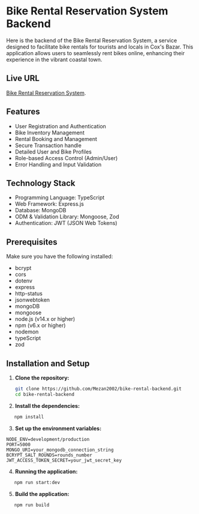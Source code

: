 # Bike Rental Reservation System Backend

Here is the backend of the Bike Rental Reservation System, a service designed to facilitate bike rentals for tourists and locals in Cox's Bazar. This application allows users to seamlessly rent bikes online, enhancing their experience in the vibrant coastal town.

## Live URL

[Bike Rental Reservation System](https://bike-rental-backend-by-mezan.vercel.app/).

## Features

- User Registration and Authentication
- Bike Inventory Management
- Rental Booking and Management
- Secure Transaction handle
- Detailed User and Bike Profiles
- Role-based Access Control (Admin/User)
- Error Handling and Input Validation

## Technology Stack

- Programming Language: TypeScript
- Web Framework: Express.js
- Database: MongoDB
- ODM & Validation Library: Mongoose, Zod
- Authentication: JWT (JSON Web Tokens)

## Prerequisites

Make sure you have the following installed:

- bcrypt
- cors
- dotenv
- express
- http-status
- jsonwebtoken
- mongoDB
- mongoose
- node.js (v14.x or higher)
- npm (v6.x or higher)
- nodemon
- typeScript
- zod

## Installation and Setup

1. **Clone the repository:**

   ```bash
   git clone https://github.com/Mezan2002/bike-rental-backend.git
   cd bike-rental-backend
   ```

2. **Install the dependencies:**

```bash
   npm install
```

3. **Set up the environment variables:**

```
NODE_ENV=development/production
PORT=5000
MONGO_URI=your_mongodb_connection_string
BCRYPT_SALT_ROUNDS=rounds_number
JWT_ACCESS_TOKEN_SECRET=your_jwt_secret_key

```

4. **Running the application:**

```bash
   npm run start:dev
```

5. **Build the application:**

```bash
   npm run build
```
